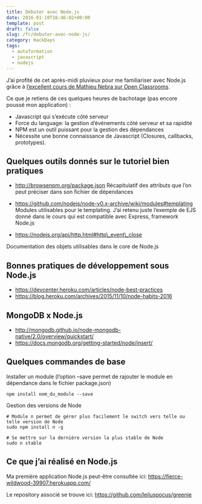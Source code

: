 ```yaml
---
title: Débuter avec Node.js
date: 2016-01-10T16:46:02+00:00
template: post
draft: false
slug: /fr/debuter-avec-node-js/
category: HackDays
tags:
  - autoformation
  - javascript
  - nodejs
---
```

J&rsquo;ai profité de cet après-midi pluvieux pour me familiariser avec Node.js grâce à [l&rsquo;excellent cours de Mathieu Nebra sur Open Classrooms](https://openclassrooms.com/courses/des-applications-ultra-rapides-avec-node-js).

Ce que je retiens de ces quelques heures de bachotage (pas encore poussé mon application) :

* Javascript qui s&rsquo;exécute côté serveur
* Force du language: la gestion d&rsquo;événements côté serveur et sa rapidité
* NPM est un outil puissant pour la gestion des dépendances
* Nécessite une bonne connaissance de Javascript (Closures, callbacks, prototypes).

## Quelques outils donnés sur le tutoriel bien pratiques

* http://browsenpm.org/package.json
Récapitulatif des attributs que l&rsquo;on peut préciser dans son fichier de dépendances

* https://github.com/nodejs/node-v0.x-archive/wiki/modules#templating
Modules utilisables pour le templating. J&rsquo;ai retenu juste l&rsquo;exemple de EJS donné dans le cours qui est compatible avec Express, framework Node.js

* https://nodejs.org/api/http.html#http\_event\_close

Documentation des objets utilisables dans le core de Node.js

## Bonnes pratiques de développement sous Node.js

* https://devcenter.heroku.com/articles/node-best-practices
* https://blog.heroku.com/archives/2015/11/10/node-habits-2016

## MongoDB x Node.js

* http://mongodb.github.io/node-mongodb-native/2.0/overview/quickstart/
* https://docs.mongodb.org/getting-started/node/insert/

## Quelques commandes de base

Installer un module (l&rsquo;option &#8211;save permet de rajouter le module en dépendance dans le fichier package.json)

```npm install nom_du_module --save```

Gestion des versions de Node

```
# Module n permet de gérer plus facilement le switch vers telle ou telle version de Node
sudo npm install n -g

# Se mettre sur la dernière version la plus stable de Node
sudo n stable
```
 

## Ce que j&rsquo;ai réalisé en Node.js

Ma première application Node.js peut-être consultée ici: https://fierce-wildwood-39907.herokuapp.com/

Le repository associé se trouve ici: https://github.com/leiluspocus/greenie
